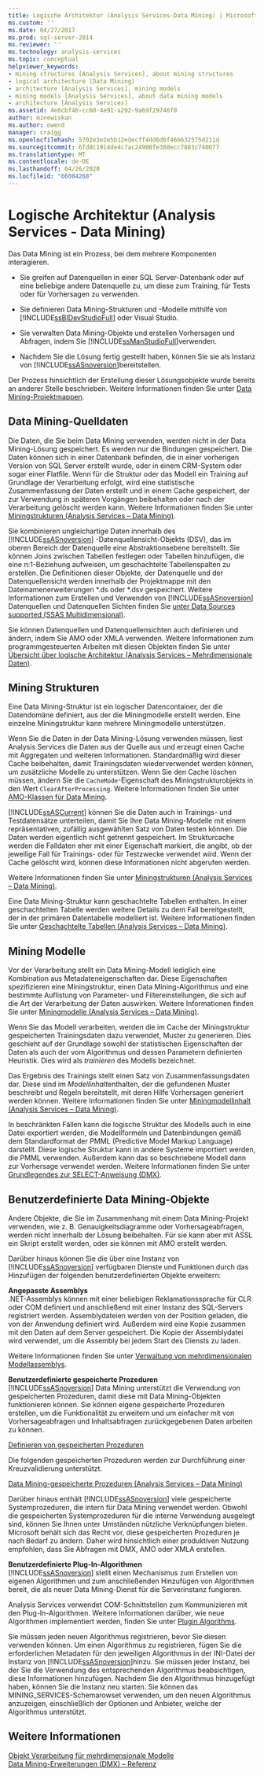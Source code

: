```yaml
---
title: Logische Architektur (Analysis Services-Data Mining) | Microsoft-Dokumentation
ms.custom: ''
ms.date: 04/27/2017
ms.prod: sql-server-2014
ms.reviewer: ''
ms.technology: analysis-services
ms.topic: conceptual
helpviewer_keywords:
- mining structures [Analysis Services], about mining structures
- logical architecture [Data Mining]
- architecture [Analysis Services], mining models
- mining models [Analysis Services], about data mining models
- architecture [Analysis Services]
ms.assetid: 4e0cbf46-cc60-4e91-a292-9a69f29746f0
author: minewiskan
ms.author: owend
manager: craigg
ms.openlocfilehash: 5702e3e2e5b12edecff4dd6d6f46b632575d211d
ms.sourcegitcommit: 6fd8c1914de4c7ac24900fe388ecc7883c740077
ms.translationtype: MT
ms.contentlocale: de-DE
ms.lasthandoff: 04/26/2020
ms.locfileid: "66084268"
---
```

# <a name="logical-architecture-analysis-services---data-mining"></a>Logische Architektur (Analysis Services - Data Mining)
  Das Data Mining ist ein Prozess, bei dem mehrere Komponenten interagieren.  
  
-   Sie greifen auf Datenquellen in einer SQL Server-Datenbank oder auf eine beliebige andere Datenquelle zu, um diese zum Training, für Tests oder für Vorhersagen zu verwenden.  
  
-   Sie definieren Data Mining-Strukturen und -Modelle mithilfe von [!INCLUDE[ssBIDevStudioFull](../../includes/ssbidevstudiofull-md.md)] oder Visual Studio.  
  
-   Sie verwalten Data Mining-Objekte und erstellen Vorhersagen und Abfragen, indem Sie [!INCLUDE[ssManStudioFull](../../includes/ssmanstudiofull-md.md)]verwenden.  
  
-   Nachdem Sie die Lösung fertig gestellt haben, können Sie sie als Instanz von [!INCLUDE[ssASnoversion](../../includes/ssasnoversion-md.md)]bereitstellen.  
  
 Der Prozess hinsichtlich der Erstellung dieser Lösungsobjekte wurde bereits an anderer Stelle beschrieben. Weitere Informationen finden Sie unter [Data Mining-Projektmappen](data-mining-solutions.md).  
  

  
##  <a name="data-mining-source-data"></a><a name="bkmk_SourceData"></a> Data Mining-Quelldaten  
 Die Daten, die Sie beim Data Mining verwenden, werden nicht in der Data Mining-Lösung gespeichert. Es werden nur die Bindungen gespeichert. Die Daten können sich in einer Datenbank befinden, die in einer vorherigen Version von SQL Server erstellt wurde, oder in einem CRM-System oder sogar einer Flatfile. Wenn für die Struktur oder das Modell ein Training auf Grundlage der Verarbeitung erfolgt, wird eine statistische Zusammenfassung der Daten erstellt und in einem Cache gespeichert, der zur Verwendung in späteren Vorgängen beibehalten oder nach der Verarbeitung gelöscht werden kann. Weitere Informationen finden Sie unter [Miningstrukturen &#40;Analysis Services – Data Mining&#41;](mining-structures-analysis-services-data-mining.md).  
  
 Sie kombinieren ungleichartige Daten innerhalb des [!INCLUDE[ssASnoversion](../../includes/ssasnoversion-md.md)] -Datenquellensicht-Objekts (DSV), das im oberen Bereich der Datenquelle eine Abstraktionsebene bereitstellt. Sie können Joins zwischen Tabellen festlegen oder Tabellen hinzufügen, die eine n:1-Beziehung aufweisen, um geschachtelte Tabellenspalten zu erstellen. Die Definitionen dieser Objekte, der Datenquelle und der Datenquellensicht werden innerhalb der Projektmappe mit den Dateinamenerweiterungen *.ds oder \*.dsv gespeichert. Weitere Informationen zum Erstellen und Verwenden von [!INCLUDE[ssASnoversion](../../includes/ssasnoversion-md.md)] Datenquellen und Datenquellen Sichten finden Sie [unter Data Sources supported &#40;SSAS Multidimensional&#41;](../multidimensional-models/supported-data-sources-ssas-multidimensional.md).  
  
 Sie können Datenquellen und Datenquellensichten auch definieren und ändern, indem Sie AMO oder XMLA verwenden. Weitere Informationen zum programmgesteuerten Arbeiten mit diesen Objekten finden Sie unter [Übersicht über logische Architektur &#40;Analysis Services – Mehrdimensionale Daten&#41;](../multidimensional-models/olap-logical/logical-architecture-overview-analysis-services-multidimensional-data.md).  
  

  
##  <a name="mining-structures"></a><a name="bkmk_Structures"></a>Mining Strukturen  
 Eine Data Mining-Struktur ist ein logischer Datencontainer, der die Datendomäne definiert, aus der die Miningmodelle erstellt werden. Eine einzelne Miningstruktur kann mehrere Miningmodelle unterstützen.  
  
 Wenn Sie die Daten in der Data Mining-Lösung verwenden müssen, liest Analysis Services die Daten aus der Quelle aus und erzeugt einen Cache mit Aggregaten und weiteren Informationen. Standardmäßig wird dieser Cache beibehalten, damit Trainingsdaten wiederverwendet werden können, um zusätzliche Modelle zu unterstützen. Wenn Sie den Cache löschen müssen, ändern Sie die `CacheMode`-Eigenschaft des Miningstrukturobjekts in den Wert `ClearAfterProcessing`. Weitere Informationen finden Sie unter [AMO-Klassen für Data Mining](https://docs.microsoft.com/bi-reference/amo/amo-data-mining-classes).  
  
 [!INCLUDE[ssASCurrent](../../includes/ssascurrent-md.md)] können Sie die Daten auch in Trainings- und Testdatensätze unterteilen, damit Sie Ihre Data Mining-Modelle mit einem repräsentativen, zufällig ausgewählten Satz von Daten testen können. Die Daten werden eigentlich nicht getrennt gespeichert. Im Strukturcache werden die Falldaten eher mit einer Eigenschaft markiert, die angibt, ob der jeweilige Fall für Trainings- oder für Testzwecke verwendet wird. Wenn der Cache gelöscht wird, können diese Informationen nicht abgerufen werden.  
  
 Weitere Informationen finden Sie unter [Miningstrukturen &#40;Analysis Services – Data Mining&#41;](mining-structures-analysis-services-data-mining.md).  
  
 Eine Data Mining-Struktur kann geschachtelte Tabellen enthalten. In einer geschachtelten Tabelle werden weitere Details zu dem Fall bereitgestellt, der in der primären Datentabelle modelliert ist. Weitere Informationen finden Sie unter [Geschachtelte Tabellen &#40;Analysis Services – Data Mining&#41;](nested-tables-analysis-services-data-mining.md).  
  
 
  
##  <a name="mining-models"></a><a name="bkmk_Models"></a>Mining Modelle  
 Vor der Verarbeitung stellt ein Data Mining-Modell lediglich eine Kombination aus Metadateneigenschaften dar. Diese Eigenschaften spezifizieren eine Miningstruktur, einen Data Mining-Algorithmus und eine bestimmte Auflistung von Parameter- und Filtereinstellungen, die sich auf die Art der Verarbeitung der Daten auswirken. Weitere Informationen finden Sie unter [Miningmodelle &#40;Analysis Services – Data Mining&#41;](mining-models-analysis-services-data-mining.md).  
  
 Wenn Sie das Modell verarbeiten, werden die im Cache der Miningstruktur gespeicherten Trainingsdaten dazu verwendet, Muster zu generieren. Dies geschieht auf der Grundlage sowohl der statistischen Eigenschaften der Daten als auch der vom Algorithmus und dessen Parametern definierten Heuristik. Dies wird als *trainieren* des Modells bezeichnet.  
  
 Das Ergebnis des Trainings stellt einen Satz von Zusammenfassungsdaten dar. Diese sind im *Modellinhalt*enthalten, der die gefundenen Muster beschreibt und Regeln bereitstellt, mit deren Hilfe Vorhersagen generiert werden können. Weitere Informationen finden Sie unter [Miningmodellinhalt &#40;Analysis Services – Data Mining&#41;](mining-model-content-analysis-services-data-mining.md).  
  
 In beschränkten Fällen kann die logische Struktur des Modells auch in eine Datei exportiert werden, die Modellformeln und Datenbindungen gemäß dem Standardformat der PMML (Predictive Model Markup Language) darstellt. Diese logische Struktur kann in andere Systeme importiert werden, die PMML verwenden. Außerdem kann das so beschriebene Modell dann zur Vorhersage verwendet werden. Weitere Informationen finden Sie unter [Grundlegendes zur SELECT-Anweisung (DMX)](/sql/dmx/understanding-the-dmx-select-statement).  
  

  
##  <a name="custom-data-mining-objects"></a><a name="bkmk_CustomObjects"></a>Benutzerdefinierte Data Mining-Objekte  
 Andere Objekte, die Sie im Zusammenhang mit einem Data Mining-Projekt verwenden, wie z. B. Genauigkeitsdiagramme oder Vorhersageabfragen, werden nicht innerhalb der Lösung beibehalten. Für sie kann aber mit ASSL ein Skript erstellt werden, oder sie können mit AMO erstellt werden.  
  
 Darüber hinaus können Sie die über eine Instanz von [!INCLUDE[ssASnoversion](../../includes/ssasnoversion-md.md)] verfügbaren Dienste und Funktionen durch das Hinzufügen der folgenden benutzerdefinierten Objekte erweitern:  
  
 **Angepasste Assemblys**  
 .NET-Assemblys können mit einer beliebigen Reklamationssprache für CLR oder COM definiert und anschließend mit einer Instanz des SQL-Servers registriert werden. Assemblydateien werden von der Position geladen, die von der Anwendung definiert wird. Außerdem wird eine Kopie zusammen mit den Daten auf dem Server gespeichert. Die Kopie der Assemblydatei wird verwendet, um die Assembly bei jedem Start des Diensts zu laden.  
  
 Weitere Informationen finden Sie unter [Verwaltung von mehrdimensionalen Modellassemblys](../multidimensional-models/multidimensional-model-assemblies-management.md).  
  
 **Benutzerdefinierte gespeicherte Prozeduren**  
 [!INCLUDE[ssASnoversion](../../includes/ssasnoversion-md.md)] Data Mining unterstützt die Verwendung von gespeicherten Prozeduren, damit diese mit Data Mining-Objekten funktionieren können. Sie können eigene gespeicherte Prozeduren erstellen, um die Funktionalität zu erweitern und um einfacher mit von Vorhersageabfragen und Inhaltsabfragen zurückgegebenen Daten arbeiten zu können.  
  
 [Definieren von gespeicherten Prozeduren](../multidimensional-models-extending-olap-stored-procedures/defining-stored-procedures.md)  
  
 Die folgenden gespeicherten Prozeduren werden zur Durchführung einer Kreuzvalidierung unterstützt.  
  
 [Data Mining-gespeicherte Prozeduren &#40;Analysis Services – Data Mining&#41;](/sql/analysis-services/data-mining/data-mining-stored-procedures-analysis-services-data-mining)  
  
 Darüber hinaus enthält [!INCLUDE[ssASnoversion](../../includes/ssasnoversion-md.md)] viele gespeicherte Systemprozeduren, die intern für Data Mining verwendet werden. Obwohl die gespeicherten Systemprozeduren für die interne Verwendung ausgelegt sind, können Sie Ihnen unter Umständen nützliche Verknüpfungen bieten. Microsoft behält sich das Recht vor, diese gespeicherten Prozeduren je nach Bedarf zu ändern. Daher wird hinsichtlich einer produktiven Nutzung empfohlen, dass Sie Abfragen mit DMX, AMO oder XMLA erstellen.  
  
 **Benutzerdefinierte Plug-In-Algorithmen**  
 [!INCLUDE[ssASnoversion](../../includes/ssasnoversion-md.md)] stellt einen Mechanismus zum Erstellen von eigenen Algorithmen und zum anschließenden Hinzufügen von Algorithmen bereit, die als neuer Data Mining-Dienst für die Serverinstanz fungieren.  
  
 Analysis Services verwendet COM-Schnittstellen zum Kommunizieren mit den Plug-In-Algorithmen. Weitere Informationen darüber, wie neue Algorithmen implementiert werden, finden Sie unter [Plugin Algorithms](plugin-algorithms.md).  
  
 Sie müssen jeden neuen Algorithmus registrieren, bevor Sie diesen verwenden können. Um einen Algorithmus zu registrieren, fügen Sie die erforderlichen Metadaten für den jeweiligen Algorithmus in der INI-Datei der Instanz von [!INCLUDE[ssASnoversion](../../includes/ssasnoversion-md.md)]hinzu. Sie müssen jeder Instanz, bei der Sie die Verwendung des entsprechenden Algorithmus beabsichtigen, diese Informationen hinzufügen. Nachdem Sie den Algorithmus hinzugefügt haben, können Sie die Instanz neu starten. Sie können das MINING_SERVICES-Schemarowset verwenden, um den neuen Algorithmus anzuzeigen, einschließlich der Optionen und Anbieter, welche der Algorithmus unterstützt.  
  

  
## <a name="see-also"></a>Weitere Informationen  
 [Objekt Verarbeitung für mehrdimensionale Modelle](../multidimensional-models/processing-a-multidimensional-model-analysis-services.md)   
 [Data Mining-Erweiterungen &#40;DMX&#41; – Referenz](/sql/dmx/data-mining-extensions-dmx-reference)  
  
  
